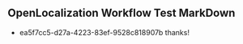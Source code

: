 ## OpenLocalization Workflow Test MarkDown
* ea5f7cc5-d27a-4223-83ef-9528c818907b thanks!

<!--HONumber=Aug16_HO5-->


